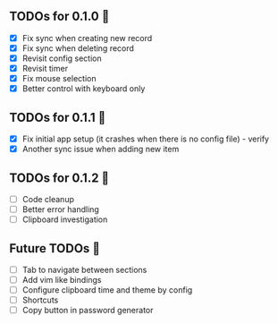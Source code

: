 ﻿## TODOs for 0.1.0 📃
- [x] Fix sync when creating new record
- [x] Fix sync when deleting record
- [x] Revisit config section
- [x] Revisit timer 
- [x] Fix mouse selection 
- [x] Better control with keyboard only

## TODOs for 0.1.1 📃
- [x] Fix initial app setup (it crashes when there is no config file) - verify
- [x] Another sync issue when adding new item 

## TODOs for 0.1.2 📃
- [ ] Code cleanup
- [ ] Better error handling 
- [ ] Clipboard investigation

## Future TODOs 📝
- [ ] Tab to navigate between sections
- [ ] Add vim like bindings 
- [ ] Configure clipboard time and theme by config 
- [ ] Shortcuts
- [ ] Copy button in password generator 
